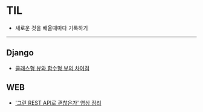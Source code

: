 # TIL
- 새로운 것을 배울때마다 기록하기
---

## Django
- [클래스형 뷰와 함수형 뷰의 차이점](Django/CBV_vs_FBV.md)

## WEB
- ['그런 REST API로 괜찮은가' 영상 정리](Web/REST_API.md)